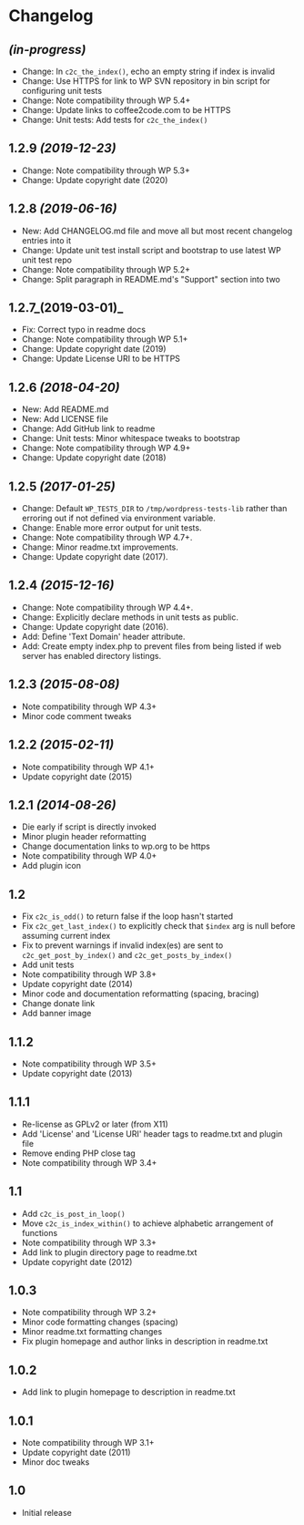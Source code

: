 # Changelog

## _(in-progress)_
* Change: In `c2c_the_index()`, echo an empty string if index is invalid
* Change: Use HTTPS for link to WP SVN repository in bin script for configuring unit tests
* Change: Note compatibility through WP 5.4+
* Change: Update links to coffee2code.com to be HTTPS
* Change: Unit tests: Add tests for `c2c_the_index()`

## 1.2.9 _(2019-12-23)_
* Change: Note compatibility through WP 5.3+
* Change: Update copyright date (2020)

## 1.2.8 _(2019-06-16)_
* New: Add CHANGELOG.md file and move all but most recent changelog entries into it
* Change: Update unit test install script and bootstrap to use latest WP unit test repo
* Change: Note compatibility through WP 5.2+
* Change: Split paragraph in README.md's "Support" section into two

## 1.2.7_(2019-03-01)_
* Fix: Correct typo in readme docs
* Change: Note compatibility through WP 5.1+
* Change: Update copyright date (2019)
* Change: Update License URI to be HTTPS

## 1.2.6 _(2018-04-20)_
* New: Add README.md
* New: Add LICENSE file
* Change: Add GitHub link to readme
* Change: Unit tests: Minor whitespace tweaks to bootstrap
* Change: Note compatibility through WP 4.9+
* Change: Update copyright date (2018)

## 1.2.5 _(2017-01-25)_
* Change: Default `WP_TESTS_DIR` to `/tmp/wordpress-tests-lib` rather than erroring out if not defined via environment variable.
* Change: Enable more error output for unit tests.
* Change: Note compatibility through WP 4.7+.
* Change: Minor readme.txt improvements.
* Change: Update copyright date (2017).

## 1.2.4 _(2015-12-16)_
* Change: Note compatibility through WP 4.4+.
* Change: Explicitly declare methods in unit tests as public.
* Change: Update copyright date (2016).
* Add: Define 'Text Domain' header attribute.
* Add: Create empty index.php to prevent files from being listed if web server has enabled directory listings.

## 1.2.3 _(2015-08-08)_
* Note compatibility through WP 4.3+
* Minor code comment tweaks

## 1.2.2 _(2015-02-11)_
* Note compatibility through WP 4.1+
* Update copyright date (2015)

## 1.2.1 _(2014-08-26)_
* Die early if script is directly invoked
* Minor plugin header reformatting
* Change documentation links to wp.org to be https
* Note compatibility through WP 4.0+
* Add plugin icon

## 1.2
* Fix `c2c_is_odd()` to return false if the loop hasn't started
* Fix `c2c_get_last_index()` to explicitly check that `$index` arg is null before assuming current index
* Fix to prevent warnings if invalid index(es) are sent to `c2c_get_post_by_index()` and `c2c_get_posts_by_index()`
* Add unit tests
* Note compatibility through WP 3.8+
* Update copyright date (2014)
* Minor code and documentation reformatting (spacing, bracing)
* Change donate link
* Add banner image

## 1.1.2
* Note compatibility through WP 3.5+
* Update copyright date (2013)

## 1.1.1
* Re-license as GPLv2 or later (from X11)
* Add 'License' and 'License URI' header tags to readme.txt and plugin file
* Remove ending PHP close tag
* Note compatibility through WP 3.4+

## 1.1
* Add `c2c_is_post_in_loop()`
* Move `c2c_is_index_within()` to achieve alphabetic arrangement of functions
* Note compatibility through WP 3.3+
* Add link to plugin directory page to readme.txt
* Update copyright date (2012)

## 1.0.3
* Note compatibility through WP 3.2+
* Minor code formatting changes (spacing)
* Minor readme.txt formatting changes
* Fix plugin homepage and author links in description in readme.txt

## 1.0.2
* Add link to plugin homepage to description in readme.txt

## 1.0.1
* Note compatibility through WP 3.1+
* Update copyright date (2011)
* Minor doc tweaks

## 1.0
* Initial release
